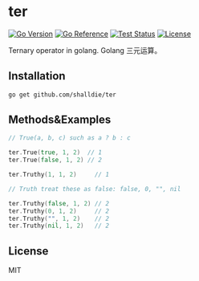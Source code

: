# ter

[![Go Version](https://img.shields.io/github/go-mod/go-version/shalldie/ter?label=go&logo=go&style=flat-square)](https://github.com/shalldie/ter)
[![Go Reference](https://pkg.go.dev/badge/github.com/shalldie/ter.svg)](https://pkg.go.dev/github.com/shalldie/ter)
[![Test Status](https://img.shields.io/github/actions/workflow/status/shalldie/ter/ci.yml?branch=master&label=test&logo=github&style=flat-square)](https://github.com/shalldie/ter/actions)
[![License](https://img.shields.io/github/license/shalldie/ter?logo=github&style=flat-square)](https://github.com/shalldie/ter)

Ternary operator in golang. Golang 三元运算。

## Installation

```bash
go get github.com/shalldie/ter
```

## Methods&Examples

```go
// True(a, b, c) such as a ? b : c

ter.True(true, 1, 2)  // 1
ter.True(false, 1, 2) // 2
```

```go
ter.Truthy(1, 1, 2)     // 1

// Truth treat these as false: false, 0, "", nil

ter.Truthy(false, 1, 2) // 2
ter.Truthy(0, 1, 2)     // 2
ter.Truthy("", 1, 2)    // 2
ter.Truthy(nil, 1, 2)   // 2
```

## License

MIT
